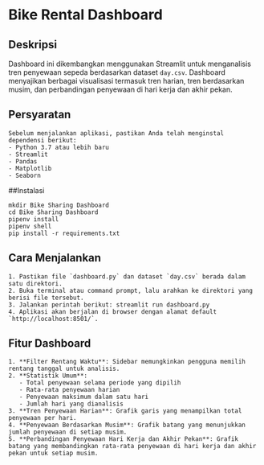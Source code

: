 # Bike Rental Dashboard 

## Deskripsi
Dashboard ini dikembangkan menggunakan Streamlit untuk menganalisis tren penyewaan sepeda berdasarkan dataset `day.csv`. Dashboard menyajikan berbagai visualisasi termasuk tren harian, tren berdasarkan musim, dan perbandingan penyewaan di hari kerja dan akhir pekan.

## Persyaratan
```
Sebelum menjalankan aplikasi, pastikan Anda telah menginstal dependensi berikut:
- Python 3.7 atau lebih baru
- Streamlit
- Pandas
- Matplotlib
- Seaborn
```

##Instalasi
```
mkdir Bike Sharing Dashboard
cd Bike Sharing Dashboard
pipenv install
pipenv shell
pip install -r requirements.txt
```

## Cara Menjalankan
```
1. Pastikan file `dashboard.py` dan dataset `day.csv` berada dalam satu direktori.
2. Buka terminal atau command prompt, lalu arahkan ke direktori yang berisi file tersebut.
3. Jalankan perintah berikut: streamlit run dashboard.py
4. Aplikasi akan berjalan di browser dengan alamat default `http://localhost:8501/`.
```

## Fitur Dashboard
```
1. **Filter Rentang Waktu**: Sidebar memungkinkan pengguna memilih rentang tanggal untuk analisis.
2. **Statistik Umum**:
   - Total penyewaan selama periode yang dipilih
   - Rata-rata penyewaan harian
   - Penyewaan maksimum dalam satu hari
   - Jumlah hari yang dianalisis
3. **Tren Penyewaan Harian**: Grafik garis yang menampilkan total penyewaan per hari.
4. **Penyewaan Berdasarkan Musim**: Grafik batang yang menunjukkan jumlah penyewaan di setiap musim.
5. **Perbandingan Penyewaan Hari Kerja dan Akhir Pekan**: Grafik batang yang membandingkan rata-rata penyewaan di hari kerja dan akhir pekan untuk setiap musim.
```


